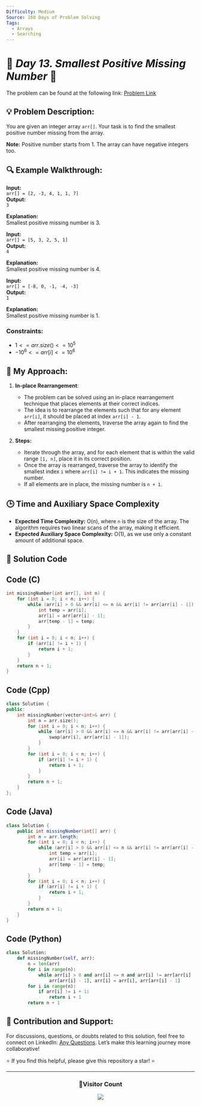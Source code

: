 ```yaml
---
Difficulty: Medium
Source: 160 Days of Problem Solving
Tags:
  - Arrays
  - Searching
---
```


# 🚀 _Day 13. Smallest Positive Missing Number_ 🧠

The problem can be found at the following link: [Problem Link](https://www.geeksforgeeks.org/batch/gfg-160-problems/track/arrays-gfg-160/problem/smallest-positive-missing-number-1587115621)

## 💡 **Problem Description:**

You are given an integer array `arr[]`. Your task is to find the smallest positive number missing from the array.

**Note:** Positive number starts from 1. The array can have negative integers too.

## 🔍 **Example Walkthrough:**

**Input:**  
`arr[] = [2, -3, 4, 1, 1, 7]`  
**Output:**  
`3`

**Explanation:**  
Smallest positive missing number is 3.

**Input:**  
`arr[] = [5, 3, 2, 5, 1]`  
**Output:**  
`4`

**Explanation:**  
Smallest positive missing number is 4.

**Input:**  
`arr[] = [-8, 0, -1, -4, -3]`  
**Output:**  
`1`

**Explanation:**  
Smallest positive missing number is 1.

### Constraints:

- $`1 <= arr.size() <= 10^5`$
- $`-10^6 <= arr[i] <= 10^6`$

## 🎯 **My Approach:**

1. **In-place Rearrangement**:

   - The problem can be solved using an in-place rearrangement technique that places elements at their correct indices.
   - The idea is to rearrange the elements such that for any element `arr[i]`, it should be placed at index `arr[i] - 1`.
   - After rearranging the elements, traverse the array again to find the smallest missing positive integer.

2. **Steps:**
   - Iterate through the array, and for each element that is within the valid range `[1, n]`, place it in its correct position.
   - Once the array is rearranged, traverse the array to identify the smallest index `i` where `arr[i] != i + 1`. This indicates the missing number.
   - If all elements are in place, the missing number is `n + 1`.

## 🕒 **Time and Auxiliary Space Complexity**

- **Expected Time Complexity:** O(n), where `n` is the size of the array. The algorithm requires two linear scans of the array, making it efficient.
- **Expected Auxiliary Space Complexity:** O(1), as we use only a constant amount of additional space.

## 📝 **Solution Code**

## Code (C)

```c
int missingNumber(int arr[], int n) {
    for (int i = 0; i < n; i++) {
        while (arr[i] > 0 && arr[i] <= n && arr[i] != arr[arr[i] - 1]) {
            int temp = arr[i];
            arr[i] = arr[arr[i] - 1];
            arr[temp - 1] = temp;
        }
    }
    for (int i = 0; i < n; i++) {
        if (arr[i] != i + 1) {
            return i + 1;
        }
    }
    return n + 1;
}
```

## Code (Cpp)

```cpp
class Solution {
public:
    int missingNumber(vector<int>& arr) {
        int n = arr.size();
        for (int i = 0; i < n; i++) {
            while (arr[i] > 0 && arr[i] <= n && arr[i] != arr[arr[i] - 1]) {
                swap(arr[i], arr[arr[i] - 1]);
            }
        }
        for (int i = 0; i < n; i++) {
            if (arr[i] != i + 1) {
                return i + 1;
            }
        }
        return n + 1;
    }
};
```

## Code (Java)

```java
class Solution {
    public int missingNumber(int[] arr) {
        int n = arr.length;
        for (int i = 0; i < n; i++) {
            while (arr[i] > 0 && arr[i] <= n && arr[i] != arr[arr[i] - 1]) {
                int temp = arr[i];
                arr[i] = arr[arr[i] - 1];
                arr[temp - 1] = temp;
            }
        }
        for (int i = 0; i < n; i++) {
            if (arr[i] != i + 1) {
                return i + 1;
            }
        }
        return n + 1;
    }
}
```

## Code (Python)

```python
class Solution:
    def missingNumber(self, arr):
        n = len(arr)
        for i in range(n):
            while arr[i] > 0 and arr[i] <= n and arr[i] != arr[arr[i] - 1]:
                arr[arr[i] - 1], arr[i] = arr[i], arr[arr[i] - 1]
        for i in range(n):
            if arr[i] != i + 1:
                return i + 1
        return n + 1
```

## 🎯 **Contribution and Support:**

For discussions, questions, or doubts related to this solution, feel free to connect on LinkedIn: [Any Questions](https://www.linkedin.com/in/patel-hetkumar-sandipbhai-8b110525a/). Let’s make this learning journey more collaborative!

⭐ If you find this helpful, please give this repository a star! ⭐

---

<div align="center">
  <h3><b>📍Visitor Count</b></h3>
</div>

<p align="center">
  <img src="https://visitor-badge.laobi.icu/badge?page_id=Hunterdii.GeeksforGeeks-POTD" />
</p>
